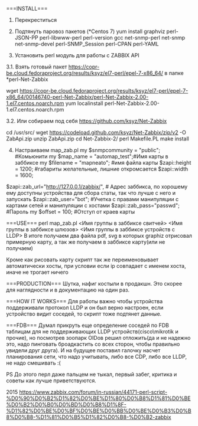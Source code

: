 ===INSTALL===
1. Перекреcтиться
2. Подтянуть паровоз пакетов
 (*Centos 7)
 yum install graphviz perl-JSON-PP perl-libwww-perl perl-version gcc net-snmp-perl net-snmp net-snmp-devel perl-SNMP_Session perl-CPAN perl-YAML

3. Установить perl модуль для работы с ZABBIX API

3.1. Взять готовый  пакет
  https://copr-be.cloud.fedoraproject.org/results/ksyz/el7-perl/epel-7-x86_64/
в папке
  *perl-Net-Zabbix

   wget https://copr-be.cloud.fedoraproject.org/results/ksyz/el7-perl/epel-7-x86_64/00146740-perl-Net-Zabbix/perl-Net-Zabbix-2.00-1.el7.centos.noarch.rpm
   yum localinstall perl-Net-Zabbix-2.00-1.el7.centos.noarch.rpm

3.2. Или собираем под себя https://github.com/ksyz/Net-Zabbix

 cd /usr/src/
 wget https://codeload.github.com/ksyz/Net-Zabbix/zip/v2 -O ZabApi.zip
 unzip ZabApi.zip
 cd Net-Zabbix-2/
 perl Makefile.PL
 make install

4. Настраиваем  map_zab.pl
  my $snmpcommunity = "public"; #Комьюнити
  my $map_name = "automap_test";#Имя карты в заббиксе
  my $filename = "mapneato";    #имя файла карты
  $zapi::height = 1200;         #габариты желательные, лишние откромсается
  $zapi::width = 1600;

  $zapi::zab_url="http://127.0.0.1/zabbix/",  # Адрес заббикса, по хорошему ему доступны устройства для сбора статы, так что лучше с него и запускать
  $zapi::zab_user="bot";               #Учетка с правами манипуляции с картами сетей и манипуляции с хостами
  $zapi::zab_pass="passwd"; #Пароль
  my $offset = 100;  #Отступ от краев карты

===USE===
  perl map_zab.pl <Имя группы в заббиксе свитчей> <Имя группы в заббиксе шлюзов> <Имя группы в заббиксе устройств с LLDP>
В итоге получаем два файла pdf, svg в которых graphiz отрисовал примерную карту, а так же получаем в заббиксе карту(или не получаем)

Кроме как рисовать карту скрипт так же переименовывает автоматически хосты, при условии если ip совпадает с именем хоста, иначе не трогает ничего

===PRODUCTION===
Шутка, нафиг костыли в продакшн. Это скорее для наглядности и в документацию на один раз.

===HOW IT WORKS===
Для работы важно чтобы устройства поддерживали протокол LLDP и он был верно настроен, если устройство видит соседей, то скрипт тоже подтянет данные.

===FDB===
Думал прикруть еще определение соседей по FDB таблицам для не поддерживающих LLDP устройств(cisco\mikrotik и прочие), но посмотрев зоопарк OIDов
решил отложить(да и не надежно это, надо пинговать броадкастить со всех сторон, чтобы правильно увидели друг друга).
И на будущее поставил галочку насчет планирования сети, что надо учитывать, либо все CDP, либо все LLDP, не надо смешивать :(

PS До этого перл даже пальцем не тыкал, первый забег, критика и советы как лучше приветствуются.

2015
https://www.zabbix.com/forum/in-russian/44171-perl-script-%D0%90%D0%B2%D1%82%D0%BE%D1%80%D0%B8%D1%81%D0%BE%D0%B2%D0%B0%D0%BD%D0%B8%D1%8F-%D1%82%D0%BE%D0%BF%D0%BE%D0%BB%D0%BE%D0%B3%D0%B8%D0%B8-%D1%81%D0%B5%D1%82%D0%B8-%D0%B2-zabbix
